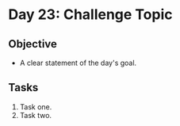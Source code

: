 # Day 23: Challenge Topic

## Objective

- A clear statement of the day's goal.

## Tasks

1. Task one.
2. Task two.
